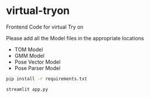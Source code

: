 # virtual-tryon
Frontend Code for virtual Try on

Please add all the Model files in the appropriate locations

- TOM Model
- GMM Model
- Pose Vector Model
- Pose Parser Model


```bash
pip install -r requirements.txt

streamlit app.py
```
